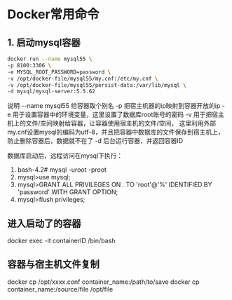 # Docker常用命令

## 1. 启动mysql容器

```bash
docker run --name mysql55 \
-p 8100:3306 \
-e MYSQL_ROOT_PASSWORD=password \
-v /opt/docker-file/mysql55/my.cnf:/etc/my.cnf \
-v /opt/docker-file/mysql55/persist-data:/var/lib/mysql \
-d mysql/mysql-server:5.5.62
```

说明
    --name mysql55 给容器取个别名
    -p 把宿主机器的ip映射到容器开放的ip
    -e 用于设置容器中的环境变量，这里设置了数据库root账号的密码
    -v 用于把宿主机上的文件/空间映射给容器，让容器使用宿主机的文件/空间，
         这里利用外部my.cnf设置mysql的编码为utf-8，并且把容器中数据库的文件保存到宿主机上，防止删除容器后，数据就不在了
    -d 后台运行容器，并返回容器ID

数据库启动后，远程访问在mysql下执行：

1. bash-4.2# mysql -uroot -proot
2. mysql>use mysql;
3. mysql>GRANT ALL PRIVILEGES ON *.* TO 'root'@'%' IDENTIFIED BY 'password' WITH GRANT OPTION;
4. mysql>flush privileges;

## 进入启动了的容器
docker exec -it containerID /bin/bash

## 容器与宿主机文件复制

docker cp /opt/xxxx.conf container_name:/path/to/save
docker cp container_name:/source/file /opt/file